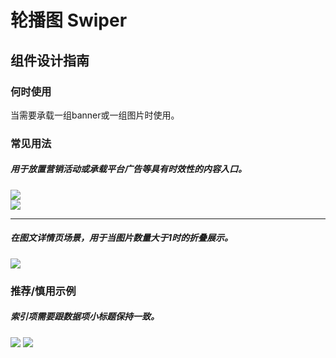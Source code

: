 # 轮播图 Swiper

## 组件设计指南

### 何时使用

当需要承载一组banner或一组图片时使用。

### 常见用法

##### 用于放置营销活动或承载平台广告等具有时效性的内容入口。

<div class="legend">
  <div class="item">
    <img src="https://oteam-tdesign-1258344706.cos.ap-guangzhou.myqcloud.com/site/design/mobile-guide/swiper%201-1.png" />
  </div>

  <div class="item">
    <img src="https://oteam-tdesign-1258344706.cos.ap-guangzhou.myqcloud.com/site/design/mobile-guide/swiper%201-2.png" />
  </div>
</div>

<hr />

 ##### 在图文详情页场景，用于当图片数量大于1时的折叠展示。
<div class="legend">
 <div class="item">
  <img src="https://oteam-tdesign-1258344706.cos.ap-guangzhou.myqcloud.com/site/design/mobile-guide/swiper%201-3.png" />
 </div>
</div>


### 推荐/慎用示例

##### 索引项需要跟数据项小标题保持一致。

<div class="legend">
 <div class="item">
   <img src="https://oteam-tdesign-1258344706.cos.ap-guangzhou.myqcloud.com/site/design/mobile-guide/swiper%202.png" />
   <img class="tag" src="https://oteam-tdesign-1258344706.cos.ap-guangzhou.myqcloud.com/site/doc/bad.png" />
 </div>
</div>
